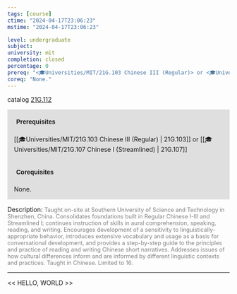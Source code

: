 ```yaml
---
tags: [course]
ctime: "2024-04-17T23:06:23"
mstime: "2024-04-17T23:06:23"

level: undergraduate
subject: 
university: mit
completion: closed
percentage: 0
prereq: "<🎓Universities/MIT/21G.103 Chinese III (Regular)> or <🎓Universities/MIT/21G.107 Chinese I (Streamlined)>"
coreq: "None."
---
```


catalog [21G.112](http://student.mit.edu/catalog/m21Gb.html#21G.112)

<span style="display: block; padding: 15px; background-color: rgb(100, 100, 100, 0.2);"><font id="m_prereq2156_0" style="display: block; font-family: Arial, sans-serif; font-weight: bold; padding: 5px">Prerequisites</font><br><span id="prereq2156_0">[[🎓Universities/MIT/21G.103 Chinese III (Regular) | 21G.103]] or [[🎓Universities/MIT/21G.107 Chinese I (Streamlined) | 21G.107]]</span></span>
<span style="display: block; padding: 15px; background-color: rgb(100, 100, 100, 0.2);"><font id="m_coreq2156_0" style="display: block; font-family: Arial, sans-serif; font-weight: bold; padding: 5px">Corequisites</font><br><span id="coreq2156_0">None.</span></span>

<font style="">Description:</font>
<font style="color: grey; font-size: 0.8rem;">Taught on-site at Southern University of Science and Technology in Shenzhen, China. Consolidates foundations built in Regular Chinese I-III and Streamlined I; continues instruction of skills in aural comprehension, speaking, reading, and writing. Encourages development of a sensitivity to linguistically-appropriate behavior, introduces extensive vocabulary and usage as a basis for conversational development, and provides a step-by-step guide to the principles and practice of reading and writing Chinese short narratives. Addresses issues of how cultural differences inform and are informed by different linguistic contexts and practices. Taught in Chinese. Limited to 16.</font>



---

<< HELLO, WORLD >>
